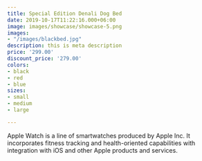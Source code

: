 ```yaml
---
title: Special Edition Denali Dog Bed
date: 2019-10-17T11:22:16.000+06:00
image: images/showcase/showcase-5.png
images:
- "/images/blackbed.jpg"
description: this is meta description
price: '299.00'
discount_price: '279.00'
colors:
- black
- red
- blue
sizes:
- small
- medium
- large

---
```

Apple Watch is a line of smartwatches produced by Apple Inc. It incorporates fitness tracking and health-oriented capabilities with integration with iOS and other Apple products and services.